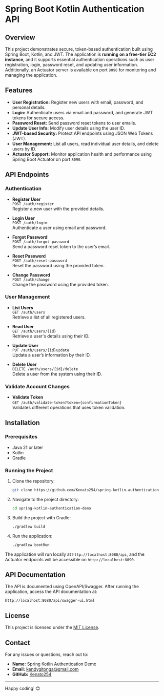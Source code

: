 # Spring Boot Kotlin Authentication API

## Overview
This project demonstrates secure, token-based authentication built using Spring Boot, Kotlin, and JWT. The application is **running on a free-tier EC2 instance**, and it supports essential authentication operations such as user registration, login, password reset, and updating user information. Additionally, an Actuator server is available on port `8090` for monitoring and managing the application.

## Features
- **User Registration:** Register new users with email, password, and personal details.
- **Login:** Authenticate users via email and password, and generate JWT tokens for secure access.
- **Password Reset:** Send password reset tokens to user emails.
- **Update User Info:** Modify user details using the user ID.
- **JWT-based Security:** Protect API endpoints using JSON Web Tokens (JWT).
- **User Management:** List all users, read individual user details, and delete users by ID.
- **Actuator Support:** Monitor application health and performance using Spring Boot Actuator on port `8090`.

## API Endpoints

### Authentication
- **Register User**  
  `POST /auth/register`  
  Register a new user with the provided details.

- **Login User**  
  `POST /auth/login`  
  Authenticate a user using email and password.

- **Forgot Password**  
  `POST /auth/forgot-password`  
  Send a password reset token to the user’s email.

- **Reset Password**  
  `POST /auth/reset-password`  
  Reset the password using the provided token.

- **Change Password**  
  `POST /auth/change`  
  Change the password using the provided token.

### User Management
- **List Users**  
  `GET /auth/users`  
  Retrieve a list of all registered users.

- **Read User**  
  `GET /auth/users/{id}`  
  Retrieve a user's details using their ID.

- **Update User**  
  `PUT /auth/users/{id}update`  
  Update a user’s information by their ID.

- **Delete User**  
  `DELETE /auth/users/{id}/delete`  
  Delete a user from the system using their ID.

### Validate Account Changes
- **Validate Token**  
  `GET /auth/validate-token?token={confirmationToken}`  
  Validates different operations that uses token validation.

## Installation

### Prerequisites
- Java 21 or later
- Kotlin
- Gradle

### Running the Project
1. Clone the repository:
   ```bash
   git clone https://github.com/Kenato254/spring-kotlin-authentication-demo
   ```
2. Navigate to the project directory:
   ```bash
   cd spring-kotlin-authentication-demo
   ```
3. Build the project with Gradle:
   ```bash
   ./gradlew build
   ```
4. Run the application:
   ```bash
   ./gradlew bootRun
   ```

The application will run locally at `http://localhost:8080/api`, and the Actuator endpoints will be accessible on `http://localhost:8090`.

## API Documentation
The API is documented using OpenAPI/Swagger. After running the application, access the API documentation at:
```
http://localhost:8080/api/swagger-ui.html
```

## License
This project is licensed under the [MIT License](https://opensource.org/licenses/MIT).

## Contact
For any issues or questions, reach out to:
- **Name:** Spring Kotlin Authentication Demo
- **Email:** [kendygitonga@gmail.com](mailto:kendygitonga@gmail.com)
- **GitHub:** [Kenato254](https://github.com/Kenato254/spring-kotlin-authentication-demo)

---

Happy coding! 😊
